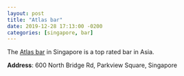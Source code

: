 ```yaml
---
layout: post
title: "Atlas bar"
date: 2019-12-28 17:13:00 -0200
categories: [singapore, bar]
---
```


The [Atlas bar](http://atlasbar.sg) in Singapore is a top rated bar in Asia.

**Address**: 600 North Bridge Rd, Parkview Square, Singapore
